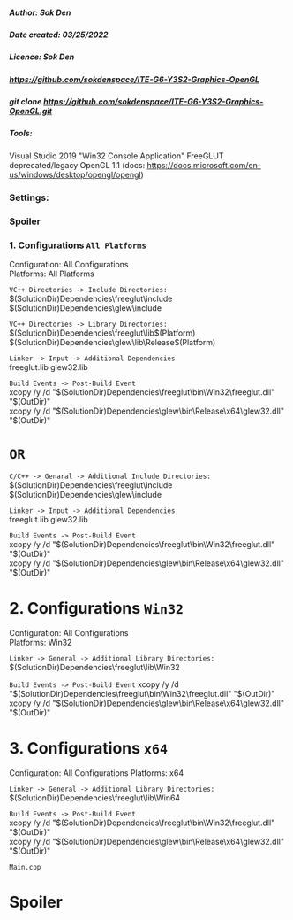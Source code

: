 ##### Author: Sok Den
##### Date created: 03/25/2022
##### Licence: Sok Den

##### https://github.com/sokdenspace/ITE-G6-Y3S2-Graphics-OpenGL
##### git clone https://github.com/sokdenspace/ITE-G6-Y3S2-Graphics-OpenGL.git

##### Tools:

Visual Studio 2019
"Win32 Console Application"
FreeGLUT
deprecated/legacy OpenGL 1.1 (docs: https://docs.microsoft.com/en-us/windows/desktop/opengl/opengl)

### Settings:

### Spoiler

### 1. Configurations `All Platforms`
Configuration: All Configurations														<br/>
Platforms: All Platforms																<br/>

`VC++ Directories -> Include Directories:`												<br/>
$(SolutionDir)Dependencies\freeglut\include												<br/>
$(SolutionDir)Dependencies\glew\include													<br/>

`VC++ Directories -> Library Directories:`												<br/>
$(SolutionDir)Dependencies\freeglut\lib\$(Platform)										<br/>
$(SolutionDir)Dependencies\glew\lib\Release\$(Platform)									<br/>

`Linker -> Input -> Additional Dependencies`											<br/>
freeglut.lib
glew32.lib

`Build Events -> Post-Build Event`														<br/>
xcopy /y /d "$(SolutionDir)Dependencies\freeglut\bin\Win32\freeglut.dll" "$(OutDir)"	<br/>
xcopy /y /d "$(SolutionDir)Dependencies\glew\bin\Release\x64\glew32.dll" "$(OutDir)"	<br/>

# `OR`

`C/C++ -> Genaral -> Additional Include Directories:`									<br/>
$(SolutionDir)Dependencies\freeglut\include												<br/>
$(SolutionDir)Dependencies\glew\include													<br/>

`Linker -> Input -> Additional Dependencies`											<br/>
freeglut.lib
glew32.lib

`Build Events -> Post-Build Event`														<br/>
xcopy /y /d "$(SolutionDir)Dependencies\freeglut\bin\Win32\freeglut.dll" "$(OutDir)"	<br/>
xcopy /y /d "$(SolutionDir)Dependencies\glew\bin\Release\x64\glew32.dll" "$(OutDir)"	<br/>

# 2. Configurations `Win32`
Configuration: All Configurations														<br/>
Platforms: Win32																		<br/>

`Linker -> General -> Additional Library Directories:`									<br/>
$(SolutionDir)Dependencies\freeglut\lib\Win32											<br/>

`Build Events -> Post-Build Event`
xcopy /y /d "$(SolutionDir)Dependencies\freeglut\bin\Win32\freeglut.dll" "$(OutDir)"
xcopy /y /d "$(SolutionDir)Dependencies\glew\bin\Release\x64\glew32.dll" "$(OutDir)"

# 3. Configurations `x64`
Configuration: All Configurations
Platforms: x64

`Linker -> General -> Additional Library Directories:`									<br/>
$(SolutionDir)Dependencies\freeglut\lib\Win64											<br/>

`Build Events -> Post-Build Event`														<br/>
xcopy /y /d "$(SolutionDir)Dependencies\freeglut\bin\Win32\freeglut.dll" "$(OutDir)"	<br/>
xcopy /y /d "$(SolutionDir)Dependencies\glew\bin\Release\x64\glew32.dll" "$(OutDir)"	<br/>

`Main.cpp`

# Spoiler